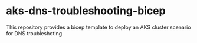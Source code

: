 # aks-dns-troubleshooting-bicep
This repository provides a bicep template to deploy an AKS cluster scenario for DNS troubleshoting
